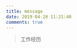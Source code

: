 ```yaml
---
title: message
date: 2019-04-28 11:21:40
comments: true
---
```

<blockquote class="blockquote-center">工作经历</blockquote>
